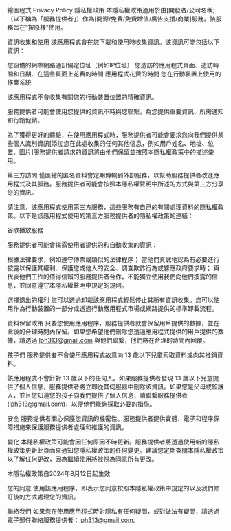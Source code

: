 繪圖程式 Privacy Policy
隱私權政策
本隱私權政策適用於由[開發者/公司名稱]（以下稱為「服務提供者」）作為[開源/免費/免費增值/廣告支援/商業]服務。該服務旨在“按原樣”使用。


資訊收集和使用
該應用程式會在您下載和使用時收集資訊。該資訊可能包括以下資訊：

您設備的網際網路通訊協定位址（例如IP位址）
您造訪的應用程式頁面、造訪時間和日期、在這些頁面上花費的時間
應用程式花費的時間
您在行動裝置上使用的作業系統

該應用程式不會收集有關您的行動裝置位置的精確資訊。


服務提供者可能會使用您提供的資訊不時與您聯繫，為您提供重要資訊、所需通知和行銷促銷。


為了獲得更好的體驗，在使用應用程式時，服務提供者可能會要求您向我們提供某些個人識別資訊[添加您在此處收集的任何其他信息，例如用戶姓名、地址、位置、圖片]服務提供者請求的資訊將由他們保留並按照本隱私權政策中的描述使用。


第三方訪問
僅匯總的匿名資料會定期傳輸到外部服務，以幫助服務提供者改進應用程式及其服務。服務提供者可能會按照本隱私權聲明中所述的方式與第三方分享您的資訊。


請注意，該應用程式使用第三方服務，這些服務有自己的有關處理資料的隱私權政策。以下是該應用程式使用的第三方服務提供者的隱私權政策的連結：

谷歌播放服務

服務提供者可能會揭露使用者提供的和自動收集的資訊：

根據法律要求，例如遵守傳票或類似的法律程序；
當他們真誠地認為有必要進行披露以保護其權利、保護您或他人的安全、調查欺詐行為或響應政府要求時；
與代表他們工作的值得信賴的服務提供者合作，不能獨立使用我們向他們披露的信息，並同意遵守本隱私權聲明中規定的規則。

選擇退出的權利
您可以透過卸載該應用程式輕鬆停止其所有資訊收集。您可以使用作為行動裝置的一部分或透過行動應用程式市場或網路提供的標準卸載流程。


資料保留政策
只要您使用應用程序，服務提供者就會保留用戶提供的數據，並在此後的合理時間內保留。如果您希望他們刪除您透過應用程式提供的用戶提供的數據，請透過 lph313@gmail.com 與他們聯繫，他們將在合理的時間內回覆。


孩子們
服務提供者不會使用應用程式故意向 13 歲以下兒童索取資料或向其推銷資料。


該應用程式不會針對 13 歲以下的任何人。如果服務提供者發現 13 歲以下兒童提供了個人信息，服務提供者將立即從其伺服器中刪除該資訊。如果您是父母或監護人，並且您知道您的孩子向我們提供了個人信息，請聯繫服務提供者 (lph313@gmail.com)，以便他們能夠採取必要的措施。


安全
服務提供者關心保護您資訊的機密性。服務提供者提供實體、電子和程序保障措施來保護服務提供者處理和維護的資訊。


變化
本隱私權政策可能會因任何原因不時更新。服務提供者將透過使用新的隱私權政策更新此頁面來通知您隱私權政策的任何變更。建議您定期查閱本隱私權政策以了解任何更改，因為繼續使用將被視為同意所有更改。


本隱私權政策自2024年8月12日起生效


您的同意
使用該應用程序，即表示您同意按照本隱私權政策中規定的以及我們修訂後的方式處理您的資訊。


聯絡我們
如果您在使用應用程式時對隱私有任何疑問，或對做法有疑問，請透過電子郵件聯絡服務提供者：lph313@gmail.com。

